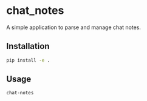 # chat_notes

A simple application to parse and manage chat notes.

## Installation

```bash
pip install -e .
```
## Usage
```bash
chat-notes
```